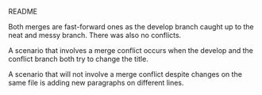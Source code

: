 README
<p>Both merges are fast-forward ones as the develop branch caught up to the neat and messy branch. There was also no conflicts.</p>
<p>A scenario that involves a merge conflict occurs when the develop and the conflict branch both try to change the title. </p>
<p>A scenario that will not involve a merge conflict despite changes on the same file is adding new paragraphs on different lines. </p>
